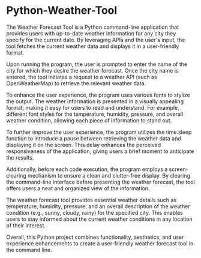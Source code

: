 # Python-Weather-Tool

The Weather Forecast Tool is a Python command-line application that provides users with up-to-date weather information for any city they specify for the current date. By leveraging APIs and the user's input, the tool fetches the current weather data and displays it in a user-friendly format.

Upon running the program, the user is prompted to enter the name of the city for which they desire the weather forecast. Once the city name is entered, the tool initiates a request to a weather API (such as OpenWeatherMap) to retrieve the relevant weather data.

To enhance the user experience, the program uses various fonts to stylize the output. The weather information is presented in a visually appealing format, making it easy for users to read and understand. For example, different font styles for the temperature, humidity, pressure, and overall weather condition, allowing each piece of information to stand out.

To further improve the user experience, the program utilizes the time.sleep function to introduce a pause between retrieving the weather data and displaying it on the screen. This delay enhances the perceived responsiveness of the application, giving users a brief moment to anticipate the results.

Additionally, before each code execution, the program employs a screen-clearing mechanism to ensure a clean and clutter-free display. By clearing the command-line interface before presenting the weather forecast, the tool offers users a neat and organized view of the information.

The weather forecast tool provides essential weather details such as temperature, humidity, pressure, and an overall description of the weather condition (e.g., sunny, cloudy, rainy) for the specified city. This enables users to stay informed about the current weather conditions in any location of their interest.

Overall, this Python project combines functionality, aesthetics, and user experience enhancements to create a user-friendly weather forecast tool in the command line.
